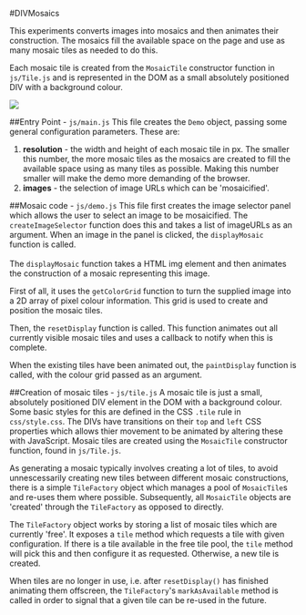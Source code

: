 #DIVMosaics

This experiments converts images into mosaics and then animates their construction.  The mosaics fill the available space on the page and use as many mosaic tiles as needed to do this.

Each mosaic tile is created from the `MosaicTile` constructor function in `js/Tile.js` and is represented in the DOM as a small absolutely positioned DIV with a background colour.

<img src="demo.gif" />

##Entry Point - `js/main.js`
This file creates the `Demo` object, passing some general configuration parameters.
These are:

1. **resolution** - the width and height of each mosaic tile in px.  The smaller this number, the more mosaic tiles as the mosaics are created to fill the available space using as many tiles as possible.  Making this number smaller will make the demo more demanding of the browser.
2. **images** - the selection of image URLs which can be 'mosaicified'.

##Mosaic code - `js/demo.js`
This file first creates the image selector panel which allows the user to select an image to be mosaicified.  The `createImageSelector` function does this and takes a list of imageURLs as an argument.
When an image in the panel is clicked, the `displayMosaic` function is called.
<br /><br />
The `displayMosaic` function takes a HTML img element and then animates the construction of a mosaic representing this image.

First of all, it uses the `getColorGrid` function to  turn the supplied image into a 2D array of pixel colour information.
This grid is used to create and position the mosaic tiles.

Then, the `resetDisplay` function is called. This function animates out all currently visible mosaic tiles and uses a callback to notify when this is complete.


When the existing tiles have been animated out, the `paintDisplay` function is called, with the colour grid passed as an argument.

##Creation of mosaic tiles - `js/tile.js`
A mosaic tile is just a small, absolutely positioned DIV element in the DOM with a background colour.
Some basic styles for this are defined in the CSS `.tile` rule in  `css/style.css`.  The DIVs have transitions on their `top` and `left`
CSS properties which allows thier movement to be animated by altering these with JavaScript.  Mosaic tiles are created using the `MosaicTile` constructor function, found in `js/Tile.js`.

As generating a mosaic typically involves creating a lot of tiles, to avoid unnescessarily creating new tiles between
different mosaic constructions, there is a simple `TileFactory` object which manages a pool of `MosaicTile`s and re-uses them where possible.   Subsequently, all `MosaicTile` objects are 'created' through the `TileFactory` as opposed to directly.

The `TileFactory` object works by storing a list of mosaic tiles which are currently 'free'.
It exposes a `tile` method which requests a tile with given configuration.
If there is a tile available in the free tile pool, the `tile` method will pick this and then configure it as requested.
Otherwise, a new tile is created.

When tiles are no longer in use, i.e. after `resetDisplay()` has finished animating them offscreen, the `TileFactory`'s `markAsAvailable` method
is called in order to signal that a given tile can be re-used in the future.


